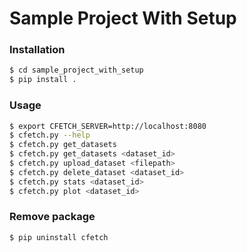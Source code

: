 # Sample Project With Setup
### Installation
```sh
$ cd sample_project_with_setup
$ pip install .
```
### Usage
```sh
$ export CFETCH_SERVER=http://localhost:8080
$ cfetch.py --help
$ cfetch.py get_datasets
$ cfetch.py get_datasets <dataset_id>
$ cfetch.py upload_dataset <filepath>
$ cfetch.py delete_dataset <dataset_id>
$ cfetch.py stats <dataset_id>
$ cfetch.py plot <dataset_id>
```
### Remove package
```sh
$ pip uninstall cfetch
```

